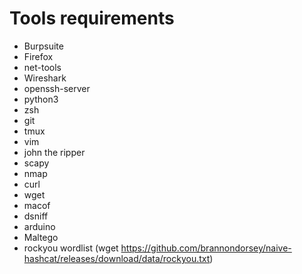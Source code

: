 # Tools requirements


- Burpsuite
- Firefox
- net-tools
- Wireshark
- openssh-server
- python3
- zsh
- git
- tmux
- vim
- john the ripper
- scapy
- nmap
- curl
- wget
- macof
- dsniff
- arduino
- Maltego
- rockyou wordlist (wget https://github.com/brannondorsey/naive-hashcat/releases/download/data/rockyou.txt)
